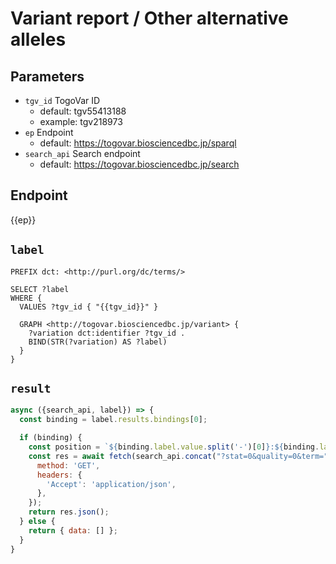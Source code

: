 # Variant report / Other alternative alleles

## Parameters

* `tgv_id` TogoVar ID
  * default: tgv55413188
  * example: tgv218973
* `ep` Endpoint
  * default: https://togovar.biosciencedbc.jp/sparql
* `search_api` Search endpoint
  * default: https://togovar.biosciencedbc.jp/search

## Endpoint

{{ep}}

## `label`
```sparql
PREFIX dct: <http://purl.org/dc/terms/>

SELECT ?label
WHERE {
  VALUES ?tgv_id { "{{tgv_id}}" }

  GRAPH <http://togovar.biosciencedbc.jp/variant> {
    ?variation dct:identifier ?tgv_id .
    BIND(STR(?variation) AS ?label)
  }
}
```

## `result`

```javascript
async ({search_api, label}) => {
  const binding = label.results.bindings[0];

  if (binding) {
    const position = `${binding.label.value.split('-')[0]}:${binding.label.value.split('-')[1]}`;
    const res = await fetch(search_api.concat("?stat=0&quality=0&term=", position), {
      method: 'GET',
      headers: {
        'Accept': 'application/json',
      },
    });
    return res.json();
  } else {
    return { data: [] };
  }
}
```
